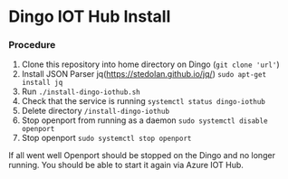 # Dingo IOT Hub Install

### Procedure

1. Clone this repository into home directory on Dingo (`git clone 'url'`)
2. Install JSON Parser jq(https://stedolan.github.io/jq/) `sudo apt-get install jq`
3. Run `./install-dingo-iothub.sh`
4. Check that the service is running `systemctl status dingo-iothub`
5. Delete directory `/install-dingo-iothub`
6. Stop openport from running as a daemon `sudo systemctl disable openport`
7. Stop openport `sudo systemctl stop openport`

If all went well Openport should be stopped on the Dingo and no longer running. You should be able to start it again via Azure IOT Hub.
